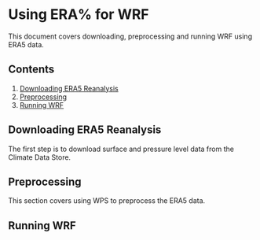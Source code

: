 # Using ERA% for WRF

This document covers downloading, preprocessing and running WRF using ERA5 data.

## Contents
1. [Downloading ERA5 Reanalysis](#-downloading-era5-reanalysis)
2. [Preprocessing](#-proprocessing)
3. [Running WRF](#-running-wrf)

## Downloading ERA5 Reanalysis

The first step is to download surface and pressure level data from the Climate Data Store.

## Preprocessing

This section covers using WPS to preprocess the ERA5 data.

## Running WRF


